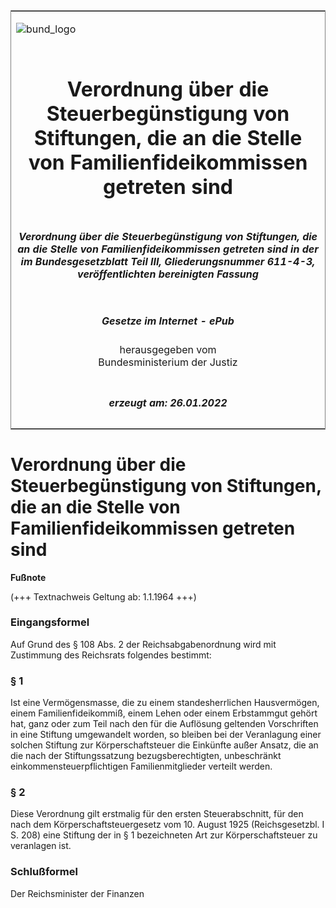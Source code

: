 <span id="DECKBLATT.html"></span>

<table border="0" frame="border" width="100%">

<tr valign="top">

<td align="left">

![bund\_logo](BfJ_2021_Web_de_de.gif)

</td>

<td align="right">

 

</td>

</tr>

<tr align="center" valign="middle">

<td colspan="2">

# Verordnung über die Steuerbegünstigung von Stiftungen, die an die Stelle von Familienfideikommissen getreten sind

</td>

</tr>

<tr align="center" valign="middle">

<td colspan="2">

##### Verordnung über die Steuerbegünstigung von Stiftungen, die an die Stelle von Familienfideikommissen getreten sind in der im Bundesgesetzblatt Teil III, Gliederungsnummer 611-4-3, veröffentlichten bereinigten Fassung

</td>

</tr>

<tr align="center" valign="middle">

<td colspan="2">

  
  

##### Gesetze im Internet - ePub  
  
herausgegeben vom  
Bundesministerium der Justiz

</td>

</tr>

<tr align="center" valign="bottom">

<td colspan="2">

  
  

##### erzeugt am: 26.01.2022

</td>

</tr>

</table>

<span id="BJNR001010926.html"></span>

# Verordnung über die Steuerbegünstigung von Stiftungen, die an die Stelle von Familienfideikommissen getreten sind

<div>

  
**Fußnote**

<div class="jnhtml">

<div>

<div class="jurAbsatz">

(+++ Textnachweis Geltung ab: 1.1.1964 +++)

</div>

</div>

</div>

</div>

<span id="BJNR001010926BJNE000100304.html"></span>

### Eingangsformel  

<div>

<div class="jnhtml">

<div>

<div class="jurAbsatz">

Auf Grund des § 108 Abs. 2 der Reichsabgabenordnung wird mit Zustimmung
des Reichsrats folgendes bestimmt:

</div>

</div>

</div>

</div>

<span id="BJNR001010926BJNE000200304.html"></span>

### § 1  

<div>

<div class="jnhtml">

<div>

<div class="jurAbsatz">

Ist eine Vermögensmasse, die zu einem standesherrlichen Hausvermögen,
einem Familienfideikommiß, einem Lehen oder einem Erbstammgut gehört
hat, ganz oder zum Teil nach den für die Auflösung geltenden
Vorschriften in eine Stiftung umgewandelt worden, so bleiben bei der
Veranlagung einer solchen Stiftung zur Körperschaftsteuer die Einkünfte
außer Ansatz, die an die nach der Stiftungssatzung bezugsberechtigten,
unbeschränkt einkommensteuerpflichtigen Familienmitglieder verteilt
werden.

</div>

</div>

</div>

</div>

<span id="BJNR001010926BJNE000300304.html"></span>

### § 2  

<div>

<div class="jnhtml">

<div>

<div class="jurAbsatz">

Diese Verordnung gilt erstmalig für den ersten Steuerabschnitt, für den
nach dem Körperschaftsteuergesetz vom 10. August 1925 (Reichsgesetzbl. I
S. 208) eine Stiftung der in § 1 bezeichneten Art zur Körperschaftsteuer
zu veranlagen ist.

</div>

</div>

</div>

</div>

<span id="BJNR001010926BJNE000400304.html"></span>

### Schlußformel  

<div>

<div class="jnhtml">

<div>

<div class="jurAbsatz">

<span class="SP">Der Reichsminister der Finanzen</span>

</div>

</div>

</div>

</div>
